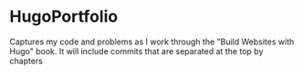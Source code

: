 # HugoPortfolio
Captures my code and problems as I work through the "Build Websites with Hugo" book. It will include commits that are separated at the top by chapters
